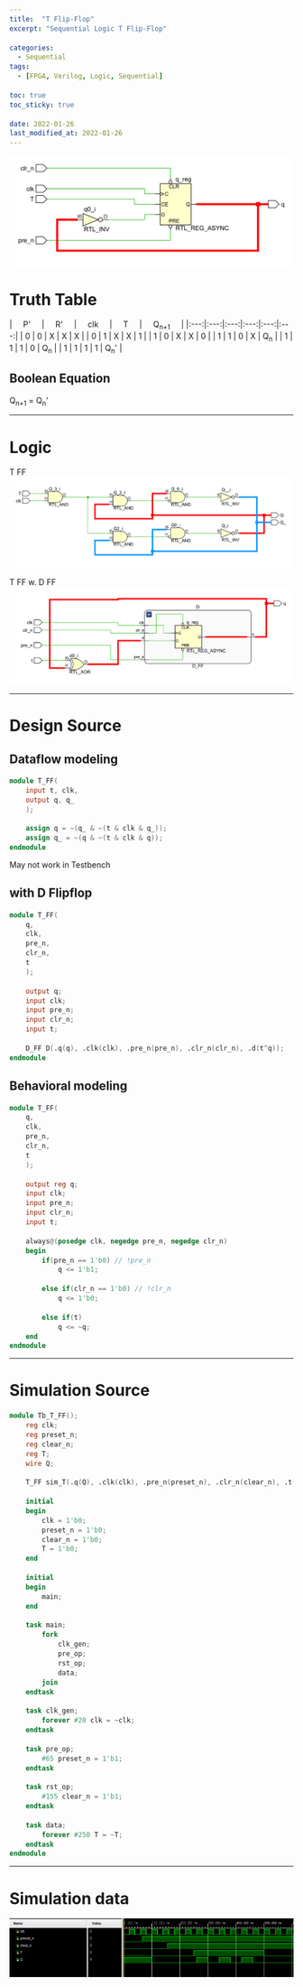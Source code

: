 ```yaml
---
title:  "T Flip-Flop"
excerpt: "Sequential Logic T Flip-Flop"

categories:
  - Sequential
tags:
  - [FPGA, Verilog, Logic, Sequential]

toc: true
toc_sticky: true

date: 2022-01-26
last_modified_at: 2022-01-26
---
```


![TFF1](/images/2022-01-26-T_FLIPFLOP/logic4.png)

# Truth Table

| &nbsp; &nbsp; P' &nbsp; &nbsp; | &nbsp; &nbsp; R' &nbsp; &nbsp; | &nbsp; &nbsp; clk &nbsp; &nbsp; | &nbsp; &nbsp; T &nbsp; &nbsp; | &nbsp; &nbsp; Q<sub>n+1</sub> &nbsp; &nbsp; |
|:---:|:---:|:---:|:---:|:---:|:---:|
|  0  |  0  |  X  |  X  |  X  |
|  0  |  1  |  X  |  X  |  1  |
|  1  |  0  |  X  |  X  |  0  |
|  1  |  1  |  0  |  X  |  Q<sub>n</sub>  |
|  1  |  1  |  1  |  0  |  Q<sub>n</sub>  |
|  1  |  1  |  1  |  1  |  Q<sub>n</sub>'  |

## Boolean Equation

Q<sub>n+1</sub> = Q<sub>n</sub>'

---

# Logic
T FF
![TFF1](/images/2022-01-26-T_FLIPFLOP/logic.png)

T FF w. D FF
![TFF2](/images/2022-01-26-T_FLIPFLOP/logic2.png)

---

# Design Source

## Dataflow modeling

```verilog
module T_FF(
    input t, clk,
    output q, q_
    );
    
    assign q = ~(q_ & ~(t & clk & q_));
    assign q_ = ~(q & ~(t & clk & q));
endmodule
```

May not work in Testbench


## with D Flipflop

```verilog
module T_FF(
	q,
	clk,
	pre_n,
	clr_n,
	t
	);
	
	output q;
	input clk;
	input pre_n;
	input clr_n;
	input t;
	
	D_FF D(.q(q), .clk(clk), .pre_n(pre_n), .clr_n(clr_n), .d(t^q));
endmodule
```

## Behavioral modeling

```verilog
module T_FF(
	q,
	clk,
	pre_n,
	clr_n,
	t
	);
	
	output reg q;
	input clk;
	input pre_n;
	input clr_n;
	input t;

	always@(posedge clk, negedge pre_n, negedge clr_n)
	begin
		if(pre_n == 1'b0) // !pre_n
			q <= 1'b1;

		else if(clr_n == 1'b0) // !clr_n
			q <= 1'b0;

		else if(t)
			q <= ~q;
	end
endmodule
```
---

# Simulation Source

```verilog
module Tb_T_FF();
    reg clk;
    reg preset_n;
    reg clear_n;
    reg T;
    wire Q;
    
    T_FF sim_T(.q(Q), .clk(clk), .pre_n(preset_n), .clr_n(clear_n), .t(T));
    
    initial
    begin
        clk = 1'b0;
        preset_n = 1'b0;
        clear_n = 1'b0;
        T = 1'b0;
    end
    
    initial
    begin
        main;
    end
    
    task main;
        fork
            clk_gen;
            pre_op;
            rst_op;
            data;
        join
    endtask
    
    task clk_gen;
        forever #20 clk = ~clk;
    endtask
    
    task pre_op;
        #65 preset_n = 1'b1;
    endtask
    
    task rst_op;
        #155 clear_n = 1'b1;
    endtask
    
    task data;
        forever #250 T = ~T;
    endtask
endmodule
```
---

# Simulation data

![Tb_TFF](/images/2022-01-26-T_FLIPFLOP/tb.png)
